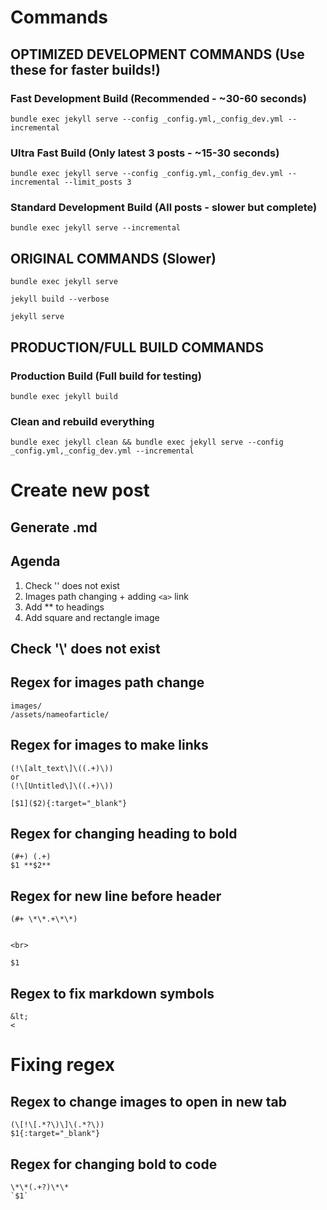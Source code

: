 # Commands

## OPTIMIZED DEVELOPMENT COMMANDS (Use these for faster builds!)

### Fast Development Build (Recommended - ~30-60 seconds)
```
bundle exec jekyll serve --config _config.yml,_config_dev.yml --incremental
```

### Ultra Fast Build (Only latest 3 posts - ~15-30 seconds) 
```
bundle exec jekyll serve --config _config.yml,_config_dev.yml --incremental --limit_posts 3
```

### Standard Development Build (All posts - slower but complete)
```
bundle exec jekyll serve --incremental
```

## ORIGINAL COMMANDS (Slower)

```
bundle exec jekyll serve

jekyll build --verbose

jekyll serve
```

## PRODUCTION/FULL BUILD COMMANDS

### Production Build (Full build for testing)
```
bundle exec jekyll build
```

### Clean and rebuild everything
```
bundle exec jekyll clean && bundle exec jekyll serve --config _config.yml,_config_dev.yml --incremental
```


# Create new post

## Generate .md


## Agenda

1. Check '\' does not exist
2. Images path changing + adding `<a>` link
3. Add ** to headings
4. Add square and rectangle image

## Check '\\' does not exist

## Regex for images path change

```
images/
/assets/nameofarticle/
```

## Regex for images to make links

```
(!\[alt_text\]\((.+)\))
or
(!\[Untitled\]\((.+)\))

[$1]($2){:target="_blank"}
```


## Regex for changing heading to bold

```
(#+) (.+)
$1 **$2**
```

## Regex for new line before header

```
(#+ \*\*.+\*\*)


<br>

$1
```


## Regex to fix markdown symbols

```
&lt;
<
```


# Fixing regex


## Regex to change images to open in new tab

```
(\[!\[.*?\)\]\(.*?\))
$1{:target="_blank"}
```

## Regex for changing bold to code

```
\*\*(.+?)\*\*
`$1`
```